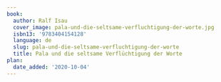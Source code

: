 ```yaml
---
book:
  author: Ralf Isau
  cover_image: pala-und-die-seltsame-verfluchtigung-der-worte.jpg
  isbn13: '9783404154128'
  language: de
  slug: pala-und-die-seltsame-verfluchtigung-der-worte
  title: Pala und die seltsame Verflüchtigung der Worte
plan:
  date_added: '2020-10-04'
---
```

